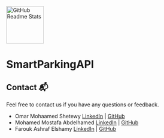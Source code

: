 <img width="100px" src="https://res.cloudinary.com/anuraghazra/image/upload/v1594908242/logo_ccswme.svg" align="center" alt="GitHub Readme Stats" />

# SmartParkingAPI


## Contact 📬

Feel free to contact us if you have any questions or feedback.

- Omar Mohaamed Shetewy
  [LinkedIn](https://www.linkedin.com/in/omar-shetewy/) | [GitHub](https://github.com/Omar-Shetewy)
- Mohamed Mostafa Abdelhamed
  [LinkedIn](https://www.linkedin.com/in/mohamed-mostafaaa/) | [GitHub](https://github.com/Mohamed-Mostafaaa)
- Farouk Ashraf Elshamy
  [LinkedIn](https://www.linkedin.com/in/faroukashraf/) | [GitHub](https://github.com/FaroukAshrafElshamy)
